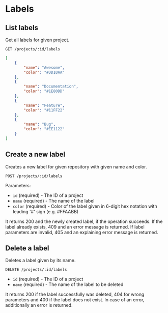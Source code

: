 # Labels

## List labels

Get all labels for given project.

```
GET /projects/:id/labels
```

```json
[
    {
        "name": "Awesome",
        "color": "#DD10AA"
    },
    {
        "name": "Documentation",
        "color": "#1E80DD"
    },
    {
        "name": "Feature",
        "color": "#11FF22"
    },
    {
        "name": "Bug",
        "color": "#EE1122"
    }
]
```

## Create a new label

Creates a new label for given repository with given name and color.

```
POST /projects/:id/labels
```

Parameters:

- `id` (required) - The ID of a project
- `name` (required) - The name of the label
- `color` (required) -  Color of the label given in 6-digit hex notation with leading '#' sign (e.g. #FFAABB)

It returns 200 and the newly created label, if the operation succeeds.
If the label already exists, 409 and an error message is returned.
If label parameters are invalid, 405 and an explaining error message is returned.

## Delete a label

Deletes a label given by its name.

```
DELETE /projects/:id/labels
```

- `id` (required) - The ID of a project
- `name` (required) - The name of the label to be deleted

It returns 200 if the label successfully was deleted, 404 for wrong parameters
and 400 if the label does not exist.
In case of an error, additionally an error is returned.
